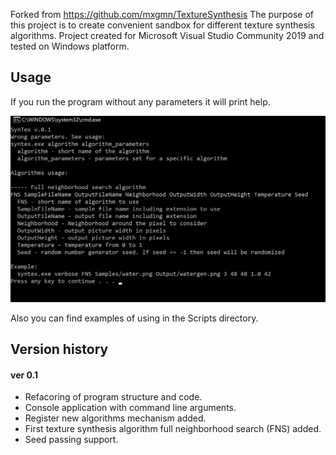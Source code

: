 Forked from https://github.com/mxgmn/TextureSynthesis
The purpose of this project is to create convenient sandbox for different texture synthesis algorithms. 
Project created for Microsoft Visual Studio Community 2019 and tested on Windows platform.

## Usage
If you run the program without any parameters it will print help.
<p align="center"><img src="Images/RunProgramWithoutParameters.jpg"></p>
Also you can find examples of using in the Scripts directory.

## Version history
#### ver 0.1
* Refacoring of program structure and code.
* Console application with command line arguments.
* Register new algorithms mechanism added.
* First texture synthesis algorithm full neighborhood search (FNS) added.
* Seed passing support.

